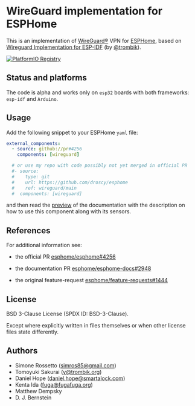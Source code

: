 # WireGuard implementation for ESPHome

This is an implementation of [WireGuard&reg;](https://www.wireguard.com/) VPN
for [ESPHome](https://esphome.io/), based on
[Wireguard Implementation for ESP-IDF](https://github.com/trombik/esp_wireguard)
(by [@trombik](https://github.com/trombik)).

[![PlatformIO Registry](https://badges.registry.platformio.org/packages/droscy/library/esp_wireguard.svg)](https://registry.platformio.org/libraries/droscy/esp_wireguard)


## Status and platforms

The code is alpha and works only on `esp32` boards with both
frameworks: `esp-idf` and `Arduino`.


## Usage

Add the following snippet to your ESPHome `yaml` file:

```yaml
external_components:
  - source: github://pr#4256
    components: [wireguard]

  # or use my repo with code possibly not yet merged in official PR
  #- source:
  #    type: git
  #    url: https://github.com/droscy/esphome
  #    ref: wireguard/main
  #  components: [wireguard]
```

and then read the [preview](https://deploy-preview-2948--esphome.netlify.app/components/wireguard.html)
of the documentation with the description on how to use this component
along with its sensors.


## References

For additional information see:

* the official PR [esphome/esphome#4256](https://github.com/esphome/esphome/pull/4256)

* the documentation PR [esphome/esphome-docs#2948](https://github.com/esphome/esphome-docs/pull/2948)

* the original feature-request [esphome/feature-requests#1444](https://github.com/esphome/feature-requests/issues/1444)


## License

BSD 3-Clause License (SPDX ID: BSD-3-Clause).

Except where explicitly written in files themselves or when other license files state differently.


## Authors

* Simone Rossetto (simros85@gmail.com)
* Tomoyuki Sakurai (y@trombik.org)
* Daniel Hope (daniel.hope@smartalock.com)
* Kenta Ida (fuga@fugafuga.org)
* Matthew Dempsky
* D. J. Bernstein
